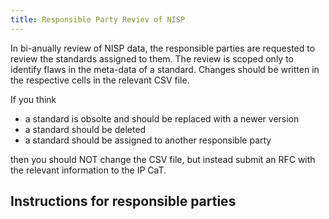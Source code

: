 ```yaml
---
title: Responsible Party Reviev of NISP
---
```


In bi-anually review of NISP data, the responsible parties are requested to review the standards assigned to them. The review is scoped only to identify flaws in the meta-data of a standard. Changes should be written in the respective cells in the relevant CSV file.

If you think

* a standard is obsolte and should be replaced with a newer version
* a standard should be deleted
* a standard should be assigned to another responsible party

then you should NOT change the CSV file, but instead submit an RFC with the relevant information to the IP CaT.

## Instructions for responsible parties

